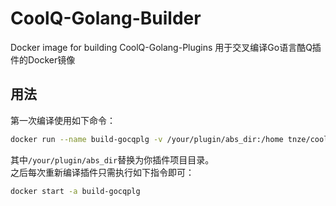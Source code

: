 # CoolQ-Golang-Builder
Docker image for building CoolQ-Golang-Plugins
用于交叉编译Go语言酷Q插件的Docker镜像

## 用法

第一次编译使用如下命令：

```bash
docker run --name build-gocqplg -v /your/plugin/abs_dir:/home tnze/coolq-golang-builder
```

其中`/your/plugin/abs_dir`替换为你插件项目目录。  
之后每次重新编译插件只需执行如下指令即可：

```bash
docker start -a build-gocqplg
```
